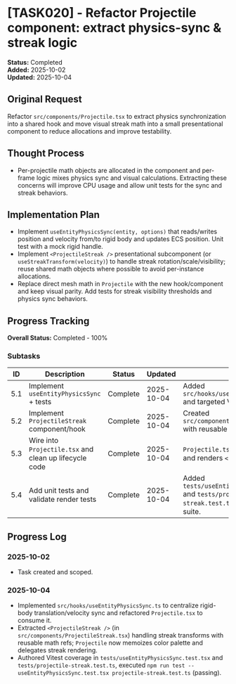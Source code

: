 # [TASK020] - Refactor Projectile component: extract physics-sync & streak logic

**Status:** Completed  
**Added:** 2025-10-02  
**Updated:** 2025-10-04

## Original Request
Refactor `src/components/Projectile.tsx` to extract physics synchronization into a shared hook and move visual streak math into a small presentational component to reduce allocations and improve testability.

## Thought Process
- Per-projectile math objects are allocated in the component and per-frame logic mixes physics sync and visual calculations. Extracting these concerns will improve CPU usage and allow unit tests for the sync and streak behaviors.

## Implementation Plan
- Implement `useEntityPhysicsSync(entity, options)` that reads/writes position and velocity from/to rigid body and updates ECS position. Unit test with a mock rigid handle.
- Implement `<ProjectileStreak />` presentational subcomponent (or `useStreakTransform(velocity)`) to handle streak rotation/scale/visibility; reuse shared math objects where possible to avoid per-instance allocations.
- Replace direct mesh math in `Projectile` with the new hook/component and keep visual parity. Add tests for streak visibility thresholds and physics sync behaviors.  

## Progress Tracking

**Overall Status:** Completed - 100%

### Subtasks
| ID | Description | Status | Updated | Notes |
|----|-------------|--------|---------|-------|
| 5.1 | Implement `useEntityPhysicsSync` + tests | Complete | 2025-10-04 | Added `src/hooks/useEntityPhysicsSync.ts` and targeted Vitest coverage. |
| 5.2 | Implement `ProjectileStreak` component/hook | Complete | 2025-10-04 | Created `src/components/ProjectileStreak.tsx` with reusable math state. |
| 5.3 | Wire into `Projectile.tsx` and clean up lifecycle code | Complete | 2025-10-04 | `Projectile.tsx` now consumes hook and renders `<ProjectileStreak />`. |
| 5.4 | Add unit tests and validate render tests | Complete | 2025-10-04 | Added `tests/useEntityPhysicsSync.test.tsx` and `tests/projectile-streak.test.ts`; ran focused Vitest suite. |

## Progress Log
### 2025-10-02
- Task created and scoped.

### 2025-10-04
- Implemented `src/hooks/useEntityPhysicsSync.ts` to centralize rigid-body translation/velocity sync and refactored `Projectile.tsx` to consume it.
- Extracted `<ProjectileStreak />` (in `src/components/ProjectileStreak.tsx`) handling streak transforms with reusable math refs; `Projectile` now memoizes color palette and delegates streak rendering.
- Authored Vitest coverage in `tests/useEntityPhysicsSync.test.tsx` and `tests/projectile-streak.test.ts`, executed `npm run test -- useEntityPhysicsSync.test.tsx projectile-streak.test.ts` (passing).